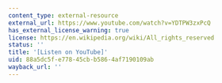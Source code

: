 ```yaml
---
content_type: external-resource
external_url: https://www.youtube.com/watch?v=YDTPW3zxPcQ
has_external_license_warning: true
license: https://en.wikipedia.org/wiki/All_rights_reserved
status: ''
title: '[Listen on YouTube]'
uid: 88a5dc5f-e778-45cb-b586-4af7190109ab
wayback_url: ''
---
```

